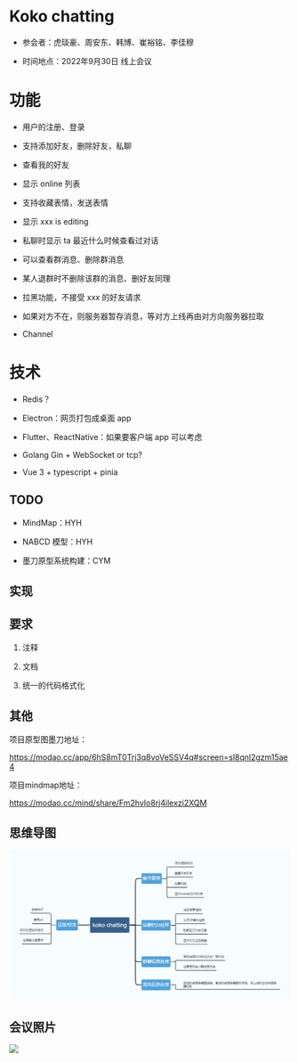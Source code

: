 # Koko chatting

- 参会者：虎琰豪、周安东、韩博、崔裕铭、李佳穆

- 时间地点：2022年9月30日 线上会议

# 功能

- 用户的注册、登录

- 支持添加好友，删除好友，私聊

- 查看我的好友

- 显示 online 列表

- 支持收藏表情，发送表情

- 显示 xxx is editing

- 私聊时显示 ta 最近什么时候查看过对话

- 可以查看群消息、删除群消息

- 某人退群时不删除该群的消息、删好友同理

- 拉黑功能，不接受 xxx 的好友请求

- 如果对方不在，则服务器暂存消息，等对方上线再由对方向服务器拉取

- Channel

# 技术

- Redis？

- Electron：网页打包成桌面 app

- Flutter、ReactNative：如果要客户端 app 可以考虑

- Golang Gin + WebSocket or tcp?

- Vue 3 + typescript + pinia

## TODO

- MindMap：HYH

- NABCD 模型：HYH

- 墨刀原型系统构建：CYM

## 实现

## 要求

1. 注释

2. 文档

3. 统一的代码格式化

## 其他

项目原型图墨刀地址：

https://modao.cc/app/6hS8mT0Trj3q8voVeSSV4q#screen=sl8qnl2gzm15ae4

项目mindmap地址：

https://modao.cc/mind/share/Fm2hvIo8rj4ilexzi2XQM

## 思维导图

![](./images/mindmap.png)

## 会议照片

![](https://jxok0b2ten.feishu.cn/space/api/box/stream/download/asynccode/?code=OGRlODhiNDE1Zjg1OTZhOTI4Njk3MTc3ZWQyN2ViZTJfNnlPamhxQ0xXcmdmR0FlY1piMExrR0FmQXZZZ2RrOFRfVG9rZW46Ym94Y25uSEF5T2dEcEx2TjFCNmkzM25QeUFiXzE2NjQ4MDAyMDM6MTY2NDgwMzgwM19WNA)
